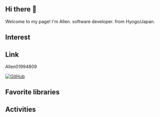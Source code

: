 ## Hi there 💪

Welcome to my page!
I'm Allen.
software developer.
from Hyogo/Japan.

## Interest

## Link

Allen01994809

[![GitHub](https://img.shields.io/github/followers/Allen01994809?style=social)](https://github.com/Allen01994809 "GitHub")

## Favorite libraries


## Activities




